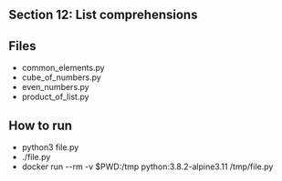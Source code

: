 ## Section 12: List comprehensions
 
## Files

 - common_elements.py
 - cube_of_numbers.py
 - even_numbers.py 
 - product_of_list.py

## How to run

 - python3 file.py
 - ./file.py
 - docker run --rm -v $PWD:/tmp python:3.8.2-alpine3.11 /tmp/file.py
